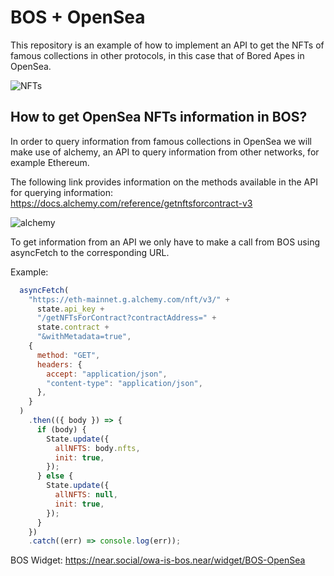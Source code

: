 # BOS + OpenSea

This repository is an example of how to implement an API to get the NFTs of famous collections in other protocols, in this case that of Bored Apes in OpenSea.

![NFTs](https://drive.google.com/uc?id=1Cdk6nVJicpt6C0iRauQKlIggNLCz4L2q)

## How to get OpenSea NFTs information in BOS?

In order to query information from famous collections in OpenSea we will make use of alchemy, an API to query information from other networks, for example Ethereum.

The following link provides information on the methods available in the API for querying information: https://docs.alchemy.com/reference/getnftsforcontract-v3

![alchemy](https://drive.google.com/uc?id=1g9Jd7vaP8eSP4pObP_HQeckgr4i2zmLK)

To get information from an API we only have to make a call from BOS using asyncFetch to the corresponding URL.

Example:
```jsx
  asyncFetch(
    "https://eth-mainnet.g.alchemy.com/nft/v3/" +
      state.api_key +
      "/getNFTsForContract?contractAddress=" +
      state.contract +
      "&withMetadata=true",
    {
      method: "GET",
      headers: {
        accept: "application/json",
        "content-type": "application/json",
      },
    }
  )
    .then(({ body }) => {
      if (body) {
        State.update({
          allNFTS: body.nfts,
          init: true,
        });
      } else {
        State.update({
          allNFTS: null,
          init: true,
        });
      }
    })
    .catch((err) => console.log(err));
```

BOS Widget: https://near.social/owa-is-bos.near/widget/BOS-OpenSea
